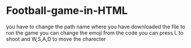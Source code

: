 # Football-game-in-HTML
you have to change the path name where you have downloaded the file to run the game
you can change the emoji from the code
you can press L to shoot and W,S,A,D to move the charecter 
